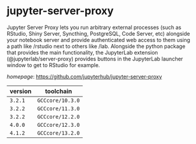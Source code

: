 # jupyter-server-proxy

Jupyter Server Proxy lets you run arbitrary external processes (such as RStudio, Shiny Server, Syncthing, PostgreSQL, Code Server, etc) alongside your notebook server and provide authenticated web access to them     using a path like /rstudio next to others like /lab. Alongside the python package that provides the main functionality, the JupyterLab extension (@jupyterlab/server-proxy) provides buttons in the JupyterLab launcher window to get to RStudio for example.

*homepage*: <https://github.com/jupyterhub/jupyter-server-proxy>

version | toolchain
--------|----------
``3.2.1`` | ``GCCcore/10.3.0``
``3.2.2`` | ``GCCcore/11.3.0``
``3.2.2`` | ``GCCcore/12.2.0``
``4.0.0`` | ``GCCcore/12.3.0``
``4.1.2`` | ``GCCcore/13.2.0``

